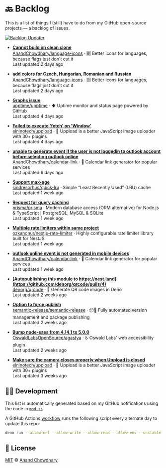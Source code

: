 # 🔙 Backlog

This is a list of things I (still) have to do from my GitHub open-source projects — a backlog of issues.

[![Backlog Updater](https://github.com/AnandChowdhary/backlog/workflows/Backlog%20Updater/badge.svg)](https://github.com/AnandChowdhary/backlog/actions)

- **[Cannot build on clean clone](https://github.com/AnandChowdhary/language-icons/issues/7)**  
[AnandChowdhary/language-icons](https://github.com/AnandChowdhary/language-icons) · 🈹 Better icons for languages, because flags just don't cut it  
Last updated 2 days ago  

- **[add colors for Czech, Hungarian, Romanian and Russian](https://github.com/AnandChowdhary/language-icons/pulls/6)**  
[AnandChowdhary/language-icons](https://github.com/AnandChowdhary/language-icons) · 🈹 Better icons for languages, because flags just don't cut it  
Last updated 2 days ago  

- **[Graphs issue](https://github.com/upptime/upptime/issues/53)**  
[upptime/upptime](https://github.com/upptime/upptime) · ⬆️ Uptime monitor and status page powered by GitHub  
Last updated 4 days ago  

- **[Failed to execute 'fetch' on 'Window'](https://github.com/elninotech/uppload/issues/31)**  
[elninotech/uppload](https://github.com/elninotech/uppload) · 📁 Uppload is a better JavaScript image uploader with 30+ plugins  
Last updated 4 days ago  

- **[unable to generate event if the user is not loggedin to outlook account  before selecting outlook online](https://github.com/AnandChowdhary/calendar-link/issues/161)**  
[AnandChowdhary/calendar-link](https://github.com/AnandChowdhary/calendar-link) · 📅 Calendar link generator for popular services  
Last updated 6 days ago  

- **[Support max-age](https://github.com/sindresorhus/quick-lru/issues/18)**  
[sindresorhus/quick-lru](https://github.com/sindresorhus/quick-lru) · Simple “Least Recently Used” (LRU) cache  
Last updated 1 week ago  

- **[Request for query caching](https://github.com/prisma/prisma/issues/3165)**  
[prisma/prisma](https://github.com/prisma/prisma) · Modern database access (ORM alternative) for Node.js & TypeScript | PostgreSQL, MySQL & SQLite  
Last updated 1 week ago  

- **[Multiple rate limiters within same project](https://github.com/ozkanonur/nestjs-rate-limiter/issues/31)**  
[ozkanonur/nestjs-rate-limiter](https://github.com/ozkanonur/nestjs-rate-limiter) · Highly configurable rate limiter library built for NestJS  
Last updated 1 week ago  

- **[outlook online event is not generated in mobile devices](https://github.com/AnandChowdhary/calendar-link/issues/162)**  
[AnandChowdhary/calendar-link](https://github.com/AnandChowdhary/calendar-link) · 📅 Calendar link generator for popular services  
Last updated 1 week ago  

- **[Autopublishing this module to https://nest.land](https://github.com/denorg/qrcode/pulls/4)**  
[denorg/qrcode](https://github.com/denorg/qrcode) · 📇 Generate QR code images in Deno  
Last updated 2 weeks ago  

- **[Option to force publish](https://github.com/semantic-release/semantic-release/issues/216)**  
[semantic-release/semantic-release](https://github.com/semantic-release/semantic-release) · :package::rocket: Fully automated version management and package publishing  
Last updated 2 weeks ago  

- **[Bump node-sass from 4.14.1 to 5.0.0](https://github.com/OswaldLabsOpenSource/agastya/pulls/626)**  
[OswaldLabsOpenSource/agastya](https://github.com/OswaldLabsOpenSource/agastya) · ♿ Oswald Labs' web accessibility plugin  
Last updated 2 weeks ago  

- **[Make sure the camera closes properly when Uppload is closed](https://github.com/elninotech/uppload/pulls/345)**  
[elninotech/uppload](https://github.com/elninotech/uppload) · 📁 Uppload is a better JavaScript image uploader with 30+ plugins  
Last updated 3 weeks ago  


## 👩‍💻 Development

This list is automatically generated based on my GitHub notifications using the code in [`mod.ts`](./mod.ts).

A GitHub Actions [workflow](./.github/workflows/update.yml) runs the following script every alternate day to update this repo:

```bash
deno run --allow-net --allow-write --allow-read --allow-env --unstable mod.ts
```

## 📄 License

[MIT](./LICENSE) © [Anand Chowdhary](https://anandchowdhary.com)
